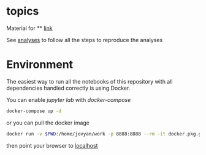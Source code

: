 # topics
Material for ** [link](arxiv.org/)

See [analyses](analyses.md) to follow all the steps to reproduce the analyses

# Environment
The easiest way to run all the notebooks of this repository with all dependencies handled correctly is using Docker.

You can enable *jupyter lab* with *docker-compose*
```bash
docker-compose up -d
```

or you can pull the docker image
```bash
docker run -v $PWD:/home/jovyan/work -p 8888:8888 --rm -it docker.pkg.github.com/fvalle1/topics/topicmodel:latest
```

then point your browser to [localhost](localhost:8888)
